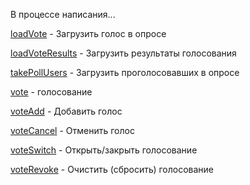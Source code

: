 
В процессе написания...






[loadVote](/docs-test/admin/vote/loadvote) - Загрузить голос в опросе
 
[loadVoteResults](/docs-test/admin/vote/loadvoteresults) - Загрузить результаты голосования
 
[takePollUsers](/docs-test/admin/vote/takepollusers) - Загрузить проголосовавших в опросе
 
[vote](/docs-test/admin/vote/vote) - голосование
 
[voteAdd](/docs-test/admin/vote/voteadd) - Добавить голос
 
[voteCancel](/docs-test/admin/vote/votecancel) - Отменить голос
 
[voteSwitch](/docs-test/admin/switch/voteopen) - Открыть/закрыть голосование
 
[voteRevoke](/docs-test/admin/vote/voterevoke) - Очистить (сбросить) голосование
